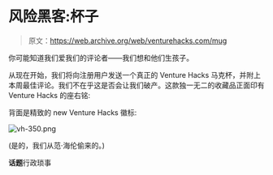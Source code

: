 # 风险黑客:杯子

> 原文：<https://web.archive.org/web/venturehacks.com/mug>

你可能知道我们爱我们的评论者——我们想和他们生孩子。

从现在开始，我们将向注册用户发送一个真正的 Venture Hacks 马克杯，并附上本周最佳评论。我们不在乎这是否会让我们破产。这款独一无二的收藏品正面印有 Venture Hacks 的座右铭:

背面是精致的 new Venture Hacks 徽标:

![vh-350.png](img/fb83bfac28f3d81b5f59de5637360719.png)

(是的，我们从范·海伦偷来的。)

**话题**行政琐事